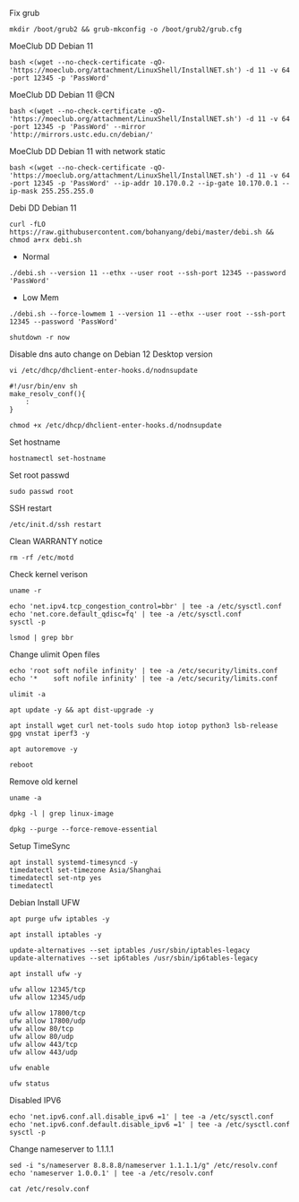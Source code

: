 Fix grub

```
mkdir /boot/grub2 && grub-mkconfig -o /boot/grub2/grub.cfg
```

MoeClub DD Debian 11

```
bash <(wget --no-check-certificate -qO- 'https://moeclub.org/attachment/LinuxShell/InstallNET.sh') -d 11 -v 64 -port 12345 -p 'PassWord'
```

MoeClub DD Debian 11 @CN

```
bash <(wget --no-check-certificate -qO- 'https://moeclub.org/attachment/LinuxShell/InstallNET.sh') -d 11 -v 64 -port 12345 -p 'PassWord' --mirror 'http://mirrors.ustc.edu.cn/debian/'
```

MoeClub DD Debian 11 with network static

```
bash <(wget --no-check-certificate -qO- 'https://moeclub.org/attachment/LinuxShell/InstallNET.sh') -d 11 -v 64 -port 12345 -p 'PassWord' --ip-addr 10.170.0.2 --ip-gate 10.170.0.1 --ip-mask 255.255.255.0
```

Debi DD Debian 11

```
curl -fLO https://raw.githubusercontent.com/bohanyang/debi/master/debi.sh && chmod a+rx debi.sh
```
- Normal
```
./debi.sh --version 11 --ethx --user root --ssh-port 12345 --password 'PassWord'
```
- Low Mem
```
./debi.sh --force-lowmem 1 --version 11 --ethx --user root --ssh-port 12345 --password 'PassWord'
```

```
shutdown -r now
```

Disable dns auto change on Debian 12 Desktop version

```
vi /etc/dhcp/dhclient-enter-hooks.d/nodnsupdate
```
```
#!/usr/bin/env sh
make_resolv_conf(){
    :
}

```
```
chmod +x /etc/dhcp/dhclient-enter-hooks.d/nodnsupdate
```


Set hostname
```
hostnamectl set-hostname
```

Set root passwd

```
sudo passwd root
```

SSH restart
```
/etc/init.d/ssh restart
```

Clean WARRANTY notice

```
rm -rf /etc/motd
```

Check kernel verison

```
uname -r
```

```
echo 'net.ipv4.tcp_congestion_control=bbr' | tee -a /etc/sysctl.conf
echo 'net.core.default_qdisc=fq' | tee -a /etc/sysctl.conf
sysctl -p
```

```
lsmod | grep bbr
```

Change ulimit Open files

```
echo 'root soft nofile infinity' | tee -a /etc/security/limits.conf
echo '*    soft nofile infinity' | tee -a /etc/security/limits.conf
```

```
ulimit -a
```

```
apt update -y && apt dist-upgrade -y
```
```
apt install wget curl net-tools sudo htop iotop python3 lsb-release gpg vnstat iperf3 -y
```
```
apt autoremove -y
```

```
reboot
```

Remove old kernel

```
uname -a
```

```
dpkg -l | grep linux-image
```
```
dpkg --purge --force-remove-essential 
```

Setup TimeSync

```
apt install systemd-timesyncd -y
timedatectl set-timezone Asia/Shanghai
timedatectl set-ntp yes
timedatectl
```

Debian Install UFW


```
apt purge ufw iptables -y
```
```
apt install iptables -y
```
```
update-alternatives --set iptables /usr/sbin/iptables-legacy
update-alternatives --set ip6tables /usr/sbin/ip6tables-legacy
```

```
apt install ufw -y
```

```
ufw allow 12345/tcp
ufw allow 12345/udp
```

```
ufw allow 17800/tcp
ufw allow 17800/udp
ufw allow 80/tcp
ufw allow 80/udp
ufw allow 443/tcp
ufw allow 443/udp
```

```
ufw enable
```

```
ufw status
```


Disabled IPV6

```
echo 'net.ipv6.conf.all.disable_ipv6 =1' | tee -a /etc/sysctl.conf
echo 'net.ipv6.conf.default.disable_ipv6 =1' | tee -a /etc/sysctl.conf
sysctl -p
```



Change nameserver to 1.1.1.1

```
sed -i "s/nameserver 8.8.8.8/nameserver 1.1.1.1/g" /etc/resolv.conf
echo 'nameserver 1.0.0.1' | tee -a /etc/resolv.conf
```
```
cat /etc/resolv.conf
```
